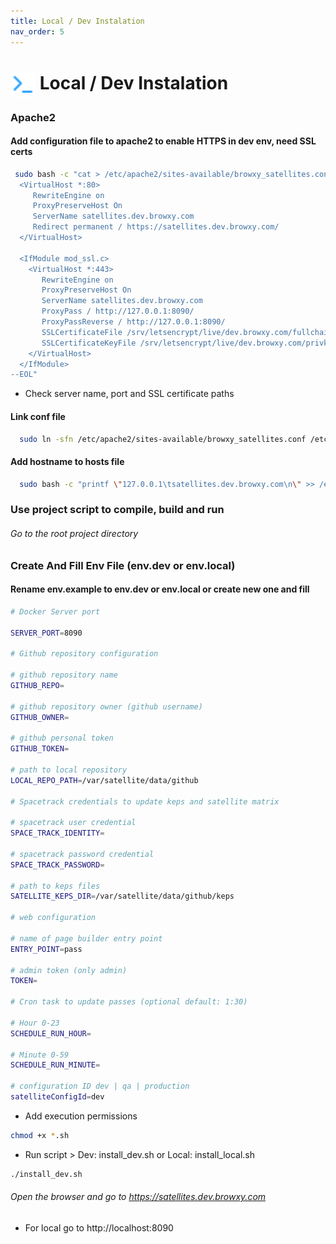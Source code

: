 ```yaml
---
title: Local / Dev Instalation
nav_order: 5
---
```


# <img style="vertical-align:middle; width: 40px; height:40px;" src="https://raw.githubusercontent.com/bxyteam/satellite-test/refs/heads/main/docs/images/terminal.png"> Local / Dev Instalation

### Apache2

#### Add configuration file to apache2 to enable HTTPS in dev env, need SSL certs

```bash 
 sudo bash -c "cat > /etc/apache2/sites-available/browxy_satellites.conf << --EOL
  <VirtualHost *:80>
     RewriteEngine on
     ProxyPreserveHost On
     ServerName satellites.dev.browxy.com
     Redirect permanent / https://satellites.dev.browxy.com/
  </VirtualHost>

  <IfModule mod_ssl.c>
    <VirtualHost *:443>
       RewriteEngine on
       ProxyPreserveHost On
       ServerName satellites.dev.browxy.com
       ProxyPass / http://127.0.0.1:8090/
       ProxyPassReverse / http://127.0.0.1:8090/
       SSLCertificateFile /srv/letsencrypt/live/dev.browxy.com/fullchain.pem
       SSLCertificateKeyFile /srv/letsencrypt/live/dev.browxy.com/privkey.pem
    </VirtualHost>
  </IfModule>
--EOL"
```
* Check server name, port and SSL certificate paths

#### Link conf file

```bash
  sudo ln -sfn /etc/apache2/sites-available/browxy_satellites.conf /etc/apache2/sites-enabled/browxy_satellites.conf
```

#### Add hostname to hosts file

```bash
  sudo bash -c "printf \"127.0.0.1\tsatellites.dev.browxy.com\n\" >> /etc/hosts"
```

### Use project script to compile, build and run

###### Go to the root project directory

### Create And Fill Env File (env.dev or env.local)

#### Rename env.example to env.dev or env.local or create new one and fill

```bash
# Docker Server port

SERVER_PORT=8090

# Github repository configuration

# github repository name
GITHUB_REPO=

# github repository owner (github username)
GITHUB_OWNER=

# github personal token
GITHUB_TOKEN=

# path to local repository
LOCAL_REPO_PATH=/var/satellite/data/github

# Spacetrack credentials to update keps and satellite matrix

# spacetrack user credential
SPACE_TRACK_IDENTITY=

# spacetrack password credential
SPACE_TRACK_PASSWORD=

# path to keps files
SATELLITE_KEPS_DIR=/var/satellite/data/github/keps

# web configuration

# name of page builder entry point
ENTRY_POINT=pass

# admin token (only admin)
TOKEN=

# Cron task to update passes (optional default: 1:30)

# Hour 0-23
SCHEDULE_RUN_HOUR=

# Minute 0-59
SCHEDULE_RUN_MINUTE=

# configuration ID dev | qa | production
satelliteConfigId=dev

```

* Add execution permissions
```bash
chmod +x *.sh
```

* Run script > Dev: install_dev.sh or Local: install_local.sh 
```bash
./install_dev.sh
```

###### Open the browser and go to https://satellites.dev.browxy.com

* For local go to http://localhost:8090

